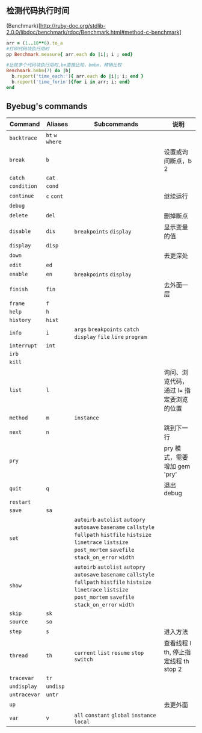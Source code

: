 ## 检测代码执行时间 
(Benchmark)[http://ruby-doc.org/stdlib-2.0.0/libdoc/benchmark/rdoc/Benchmark.html#method-c-benchmark]
```ruby
arr = (1..10**6).to_a
#打印代码块执行用时
pp Benchmark.measure{ arr.each do |i|; i ; end}

#比较多个代码块执行用时,bm直接比较，bmbm，精确比较
Benchmark.bmbm(7) do |b|
  b.report('time_each:'){ arr.each do |i|; i; end }
  b.report('time_forin'){for i in arr; i; end}
end
```
## Byebug's commands

Command     | Aliases         | Subcommands									| 说明
-------     | -------         | -----------									| -----------
`backtrace` | `bt` `w` `where`|															|
`break`     | `b`             | 														|	设置或询问断点，b 2
`catch`     | `cat`           |															|
`condition` | `cond`          |															|
`continue`  | `c` `cont`      |															|	继续运行
`debug`     |                 |															|
`delete`    | `del`           |															|	删掉断点
`disable`   | `dis`           | `breakpoints` `display` 		|	显示变量的值
`display`   | `disp`          |															|
`down`      |                 |															|	去更深处
`edit`      | `ed`            |															|
`enable`    | `en`            | `breakpoints` `display`			|
`finish`    | `fin`           |															|	去外面一层
`frame`     | `f`             |															|
`help`      | `h`             |															|
`history`   | `hist`          |															|
`info`      | `i`             | `args` `breakpoints` `catch` `display` `file` `line` `program`	|
`interrupt` | `int`           |															|
`irb`       |                 |															|
`kill`      |                 |															|
`list`      | `l`             |															|	询问、浏览代码，通过 l= 指定要浏览的位置 
`method`    | `m`             | `instance`									|
`next`      | `n`             |															|	跳到下一行
`pry`       |                 |															| pry 模式，需要增加 gem 'pry'
`quit`      | `q`             |															| 退出debug
`restart`   |                 |															|
`save`      | `sa`            |															|
`set`       |                 | `autoirb` `autolist` `autopry` `autosave` `basename` `callstyle` `fullpath` `histfile` `histsize` `linetrace` `listsize` `post_mortem` `savefile` `stack_on_error` `width`																		|
`show`      |                 | `autoirb` `autolist` `autopry` `autosave` `basename` `callstyle` `fullpath` `histfile` `histsize` `linetrace` `listsize` `post_mortem` `savefile` `stack_on_error` `width`																		|
`skip`      | `sk`            |															|
`source`    | `so`            |															|
`step`      | `s`             |															|	进入方法
`thread`    | `th`            | `current` `list` `resume` `stop` `switch`	| 查看线程 l th, 停止指定线程 th stop 2
`tracevar`  | `tr`            |																						|
`undisplay` | `undisp`        |																						|
`untracevar`| `untr`          |																						|
`up`        |                 |															|	去更外面
`var`       | `v`             | `all` `constant` `global` `instance` `local`	|
